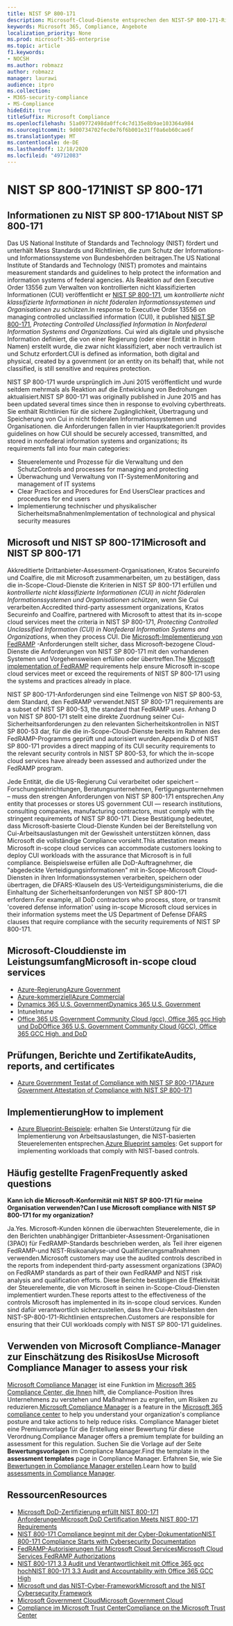 ```yaml
---
title: NIST SP 800-171
description: Microsoft-Cloud-Dienste entsprechen den NIST-SP 800-171-Richtlinien, um kontrollierte nicht klassifizierte Informationen (CUI) in nicht föderalen Informationssystemen zu schützen.
keywords: Microsoft 365, Compliance, Angebote
localization_priority: None
ms.prod: microsoft-365-enterprise
ms.topic: article
f1.keywords:
- NOCSH
ms.author: robmazz
author: robmazz
manager: laurawi
audience: itpro
ms.collection:
- M365-security-compliance
- MS-Compliance
hideEdit: true
titleSuffix: Microsoft Compliance
ms.openlocfilehash: 51a09772498da0ffc4c7d135e8b9ae103364a984
ms.sourcegitcommit: 9d00734702fec0e76f6b001e31ff0a6eb60cae6f
ms.translationtype: MT
ms.contentlocale: de-DE
ms.lasthandoff: 12/18/2020
ms.locfileid: "49712083"
---
```

# <a name="nist-sp-800-171"></a><span data-ttu-id="273b4-104">NIST SP 800-171</span><span class="sxs-lookup"><span data-stu-id="273b4-104">NIST SP 800-171</span></span>

## <a name="about-nist-sp-800-171"></a><span data-ttu-id="273b4-105">Informationen zu NIST SP 800-171</span><span class="sxs-lookup"><span data-stu-id="273b4-105">About NIST SP 800-171</span></span>

<span data-ttu-id="273b4-106">Das US National Institute of Standards and Technology (NIST) fördert und unterhält Mess Standards und Richtlinien, die zum Schutz der Informations-und Informationssysteme von Bundesbehörden beitragen.</span><span class="sxs-lookup"><span data-stu-id="273b4-106">The US National Institute of Standards and Technology (NIST) promotes and maintains measurement standards and guidelines to help protect the information and information systems of federal agencies.</span></span> <span data-ttu-id="273b4-107">Als Reaktion auf den Executive Order 13556 zum Verwalten von kontrollierten nicht klassifizierten Informationen (CUI) veröffentlicht er [NIST SP 800-171](https://csrc.nist.gov/publications/detail/sp/800-171/rev-1/final), um *kontrollierte nicht klassifizierte Informationen in nicht föderalen Informationssystemen und Organisationen zu schützen*.</span><span class="sxs-lookup"><span data-stu-id="273b4-107">In response to Executive Order 13556 on managing controlled unclassified information (CUI), it published [NIST SP 800-171](https://csrc.nist.gov/publications/detail/sp/800-171/rev-1/final), *Protecting Controlled Unclassified Information In Nonfederal Information Systems and Organizations*.</span></span> <span data-ttu-id="273b4-108">Cui wird als digitale und physische Information definiert, die von einer Regierung (oder einer Entität in Ihrem Namen) erstellt wurde, die zwar nicht klassifiziert, aber noch vertraulich ist und Schutz erfordert.</span><span class="sxs-lookup"><span data-stu-id="273b4-108">CUI is defined as information, both digital and physical, created by a government (or an entity on its behalf) that, while not classified, is still sensitive and requires protection.</span></span>

<span data-ttu-id="273b4-109">NIST SP 800-171 wurde ursprünglich im Juni 2015 veröffentlicht und wurde seitdem mehrmals als Reaktion auf die Entwicklung von Bedrohungen aktualisiert.</span><span class="sxs-lookup"><span data-stu-id="273b4-109">NIST SP 800-171 was originally published in June 2015 and has been updated several times since then in response to evolving cyberthreats.</span></span> <span data-ttu-id="273b4-110">Sie enthält Richtlinien für die sichere Zugänglichkeit, Übertragung und Speicherung von Cui in nicht föderalen Informationssystemen und Organisationen. die Anforderungen fallen in vier Hauptkategorien:</span><span class="sxs-lookup"><span data-stu-id="273b4-110">It provides guidelines on how CUI should be securely accessed, transmitted, and stored in nonfederal information systems and organizations; its requirements fall into four main categories:</span></span>

- <span data-ttu-id="273b4-111">Steuerelemente und Prozesse für die Verwaltung und den Schutz</span><span class="sxs-lookup"><span data-stu-id="273b4-111">Controls and processes for managing and protecting</span></span>
- <span data-ttu-id="273b4-112">Überwachung und Verwaltung von IT-Systemen</span><span class="sxs-lookup"><span data-stu-id="273b4-112">Monitoring and management of IT systems</span></span>
- <span data-ttu-id="273b4-113">Clear Practices and Procedures for End Users</span><span class="sxs-lookup"><span data-stu-id="273b4-113">Clear practices and procedures for end users</span></span>
- <span data-ttu-id="273b4-114">Implementierung technischer und physikalischer Sicherheitsmaßnahmen</span><span class="sxs-lookup"><span data-stu-id="273b4-114">Implementation of technological and physical security measures</span></span>

## <a name="microsoft-and-nist-sp-800-171"></a><span data-ttu-id="273b4-115">Microsoft und NIST SP 800-171</span><span class="sxs-lookup"><span data-stu-id="273b4-115">Microsoft and NIST SP 800-171</span></span>

<span data-ttu-id="273b4-116">Akkreditierte Drittanbieter-Assessment-Organisationen, Kratos Secureinfo und Coalfire, die mit Microsoft zusammenarbeiten, um zu bestätigen, dass die in-Scope-Cloud-Dienste die Kriterien in NIST SP 800-171 erfüllen und *kontrollierte nicht klassifizierte Informationen (CUI) in nicht föderalen Informationssystemen und Organisationen schützen*, wenn Sie Cui verarbeiten.</span><span class="sxs-lookup"><span data-stu-id="273b4-116">Accredited third-party assessment organizations, Kratos Secureinfo and Coalfire, partnered with Microsoft to attest that its in-scope cloud services meet the criteria in NIST SP 800-171, *Protecting Controlled Unclassified Information (CUI) in Nonfederal Information Systems and Organizations*, when they process CUI.</span></span> <span data-ttu-id="273b4-117">Die [Microsoft-Implementierung von FedRAMP](offering-fedramp.md) -Anforderungen stellt sicher, dass Microsoft-bezogene Cloud-Dienste die Anforderungen von NIST SP 800-171 mit den vorhandenen Systemen und Vorgehensweisen erfüllen oder übertreffen.</span><span class="sxs-lookup"><span data-stu-id="273b4-117">The [Microsoft implementation of FedRAMP](offering-fedramp.md) requirements help ensure Microsoft in-scope cloud services meet or exceed the requirements of NIST SP 800-171 using the systems and practices already in place.</span></span>

<span data-ttu-id="273b4-118">NIST SP 800-171-Anforderungen sind eine Teilmenge von NIST SP 800-53, dem Standard, den FedRAMP verwendet.</span><span class="sxs-lookup"><span data-stu-id="273b4-118">NIST SP 800-171 requirements are a subset of NIST SP 800-53, the standard that FedRAMP uses.</span></span> <span data-ttu-id="273b4-119">Anhang D von NIST SP 800-171 stellt eine direkte Zuordnung seiner Cui-Sicherheitsanforderungen zu den relevanten Sicherheitskontrollen in NIST SP 800-53 dar, für die die in-Scope-Cloud-Dienste bereits im Rahmen des FedRAMP-Programms geprüft und autorisiert wurden.</span><span class="sxs-lookup"><span data-stu-id="273b4-119">Appendix D of NIST SP 800-171 provides a direct mapping of its CUI security requirements to the relevant security controls in NIST SP 800-53, for which the in-scope cloud services have already been assessed and authorized under the FedRAMP program.</span></span>

<span data-ttu-id="273b4-120">Jede Entität, die die US-Regierung Cui verarbeitet oder speichert – Forschungseinrichtungen, Beratungsunternehmen, Fertigungsunternehmen – muss den strengen Anforderungen von NIST SP 800-171 entsprechen.</span><span class="sxs-lookup"><span data-stu-id="273b4-120">Any entity that processes or stores US government CUI — research institutions, consulting companies, manufacturing contractors, must comply with the stringent requirements of NIST SP 800-171.</span></span> <span data-ttu-id="273b4-121">Diese Bestätigung bedeutet, dass Microsoft-basierte Cloud-Dienste Kunden bei der Bereitstellung von Cui-Arbeitsauslastungen mit der Gewissheit unterstützen können, dass Microsoft die vollständige Compliance vorsieht.</span><span class="sxs-lookup"><span data-stu-id="273b4-121">This attestation means Microsoft in-scope cloud services can accommodate customers looking to deploy CUI workloads with the assurance that Microsoft is in full compliance.</span></span> <span data-ttu-id="273b4-122">Beispielsweise erfüllen alle DoD-Auftragnehmer, die "abgedeckte Verteidigungsinformationen" mit in-Scope-Microsoft Cloud-Diensten in ihren Informationssystemen verarbeiten, speichern oder übertragen, die DFARS-Klauseln des US-Verteidigungsministeriums, die die Einhaltung der Sicherheitsanforderungen von NIST SP 800-171 erfordern.</span><span class="sxs-lookup"><span data-stu-id="273b4-122">For example, all DoD contractors who process, store, or transmit 'covered defense information' using in-scope Microsoft cloud services in their information systems meet the US Department of Defense DFARS clauses that require compliance with the security requirements of NIST SP 800-171.</span></span>

## <a name="microsoft-in-scope-cloud-services"></a><span data-ttu-id="273b4-123">Microsoft-Clouddienste im Leistungsumfang</span><span class="sxs-lookup"><span data-stu-id="273b4-123">Microsoft in-scope cloud services</span></span>

- [<span data-ttu-id="273b4-124">Azure-Regierung</span><span class="sxs-lookup"><span data-stu-id="273b4-124">Azure Government</span></span>](https://aka.ms/AzureCompliance)
- [<span data-ttu-id="273b4-125">Azure-kommerziell</span><span class="sxs-lookup"><span data-stu-id="273b4-125">Azure Commercial</span></span>](https://azure.microsoft.com/resources/microsoft-azure-compliance-offerings/)
- [<span data-ttu-id="273b4-126">Dynamics 365 U.S. Government</span><span class="sxs-lookup"><span data-stu-id="273b4-126">Dynamics 365 U.S. Government</span></span>](https://aka.ms/d365-compliance-list)
- <span data-ttu-id="273b4-127">Intune</span><span class="sxs-lookup"><span data-stu-id="273b4-127">Intune</span></span>
- [<span data-ttu-id="273b4-128">Office 365 US Government Community Cloud (gcc), Office 365 gcc High und DoD</span><span class="sxs-lookup"><span data-stu-id="273b4-128">Office 365 U.S. Government Community Cloud (GCC), Office 365 GCC High, and DoD</span></span>](https://aka.ms/o365-compliance-framework)

## <a name="audits-reports-and-certificates"></a><span data-ttu-id="273b4-129">Prüfungen, Berichte und Zertifikate</span><span class="sxs-lookup"><span data-stu-id="273b4-129">Audits, reports, and certificates</span></span>

- [<span data-ttu-id="273b4-130">Azure Government Testat of Compliance with NIST SP 800-171</span><span class="sxs-lookup"><span data-stu-id="273b4-130">Azure Government Attestation of Compliance with NIST SP 800-171</span></span>](https://aka.ms/Azure-NIST-800-171)

## <a name="how-to-implement"></a><span data-ttu-id="273b4-131">Implementierung</span><span class="sxs-lookup"><span data-stu-id="273b4-131">How to implement</span></span>

- <span data-ttu-id="273b4-132">[Azure Blueprint-Beispiele](https://docs.microsoft.com/azure/governance/blueprints/samples/): erhalten Sie Unterstützung für die Implementierung von Arbeitsauslastungen, die NIST-basierten Steuerelementen entsprechen.</span><span class="sxs-lookup"><span data-stu-id="273b4-132">[Azure Blueprint samples](https://docs.microsoft.com/azure/governance/blueprints/samples/): Get support for implementing workloads that comply with NIST-based controls.</span></span>

## <a name="frequently-asked-questions"></a><span data-ttu-id="273b4-133">Häufig gestellte Fragen</span><span class="sxs-lookup"><span data-stu-id="273b4-133">Frequently asked questions</span></span>

<span data-ttu-id="273b4-134">**Kann ich die Microsoft-Konformität mit NIST SP 800-171 für meine Organisation verwenden?**</span><span class="sxs-lookup"><span data-stu-id="273b4-134">**Can I use Microsoft compliance with NIST SP 800-171 for my organization?**</span></span>

<span data-ttu-id="273b4-135">Ja.</span><span class="sxs-lookup"><span data-stu-id="273b4-135">Yes.</span></span> <span data-ttu-id="273b4-136">Microsoft-Kunden können die überwachten Steuerelemente, die in den Berichten unabhängiger Drittanbieter-Assessment-Organisationen (3PAO) für FedRAMP-Standards beschrieben werden, als Teil ihrer eigenen FedRAMP-und NIST-Risikoanalyse-und Qualifizierungsmaßnahmen verwenden.</span><span class="sxs-lookup"><span data-stu-id="273b4-136">Microsoft customers may use the audited controls described in the reports from independent third-party assessment organizations (3PAO) on FedRAMP standards as part of their own FedRAMP and NIST risk analysis and qualification efforts.</span></span> <span data-ttu-id="273b4-137">Diese Berichte bestätigen die Effektivität der Steuerelemente, die von Microsoft in seinen in-Scope-Cloud-Diensten implementiert wurden.</span><span class="sxs-lookup"><span data-stu-id="273b4-137">These reports attest to the effectiveness of the controls Microsoft has implemented in its in-scope cloud services.</span></span> <span data-ttu-id="273b4-138">Kunden sind dafür verantwortlich sicherzustellen, dass Ihre Cui-Arbeitslasten den NIST-SP-800-171-Richtlinien entsprechen.</span><span class="sxs-lookup"><span data-stu-id="273b4-138">Customers are responsible for ensuring that their CUI workloads comply with NIST SP 800-171 guidelines.</span></span>

## <a name="use-microsoft-compliance-manager-to-assess-your-risk"></a><span data-ttu-id="273b4-139">Verwenden von Microsoft Compliance-Manager zur Einschätzung des Risikos</span><span class="sxs-lookup"><span data-stu-id="273b4-139">Use Microsoft Compliance Manager to assess your risk</span></span>

<span data-ttu-id="273b4-140">[Microsoft Compliance Manager](https://docs.microsoft.com/microsoft-365/compliance/compliance-manager) ist eine Funktion im [Microsoft 365 Compliance Center, die Ihnen](https://docs.microsoft.com/microsoft-365/compliance/microsoft-365-compliance-center) hilft, die Compliance-Position Ihres Unternehmens zu verstehen und Maßnahmen zu ergreifen, um Risiken zu reduzieren.</span><span class="sxs-lookup"><span data-stu-id="273b4-140">[Microsoft Compliance Manager](https://docs.microsoft.com/microsoft-365/compliance/compliance-manager) is a feature in the [Microsoft 365 compliance center](https://docs.microsoft.com/microsoft-365/compliance/microsoft-365-compliance-center) to help you understand your organization's compliance posture and take actions to help reduce risks.</span></span> <span data-ttu-id="273b4-141">Compliance Manager bietet eine Premiumvorlage für die Erstellung einer Bewertung für diese Verordnung.</span><span class="sxs-lookup"><span data-stu-id="273b4-141">Compliance Manager offers a premium template for building an assessment for this regulation.</span></span> <span data-ttu-id="273b4-142">Suchen Sie die Vorlage auf der Seite **Bewertungsvorlagen** im Compliance Manager.</span><span class="sxs-lookup"><span data-stu-id="273b4-142">Find the template in the **assessment templates** page in Compliance Manager.</span></span> <span data-ttu-id="273b4-143">Erfahren Sie, wie Sie [Bewertungen in Compliance Manager erstellen](https://docs.microsoft.com/microsoft-365/compliance/compliance-manager-assessments).</span><span class="sxs-lookup"><span data-stu-id="273b4-143">Learn how to [build assessments in Compliance Manager](https://docs.microsoft.com/microsoft-365/compliance/compliance-manager-assessments).</span></span>

## <a name="resources"></a><span data-ttu-id="273b4-144">Ressourcen</span><span class="sxs-lookup"><span data-stu-id="273b4-144">Resources</span></span>

- [<span data-ttu-id="273b4-145">Microsoft DoD-Zertifizierung erfüllt NIST 800-171 Anforderungen</span><span class="sxs-lookup"><span data-stu-id="273b4-145">Microsoft DoD Certification Meets NIST 800-171 Requirements</span></span>](offering-DoD-DISA-L2-L4-L5.md)
- [<span data-ttu-id="273b4-146">NIST 800-171 Compliance beginnt mit der Cyber-Dokumentation</span><span class="sxs-lookup"><span data-stu-id="273b4-146">NIST 800-171 Compliance Starts with Cybersecurity Documentation</span></span>](https://www.nist800171.com/)
- [<span data-ttu-id="273b4-147">FedRAMP-Autorisierungen für Microsoft Cloud Services</span><span class="sxs-lookup"><span data-stu-id="273b4-147">Microsoft Cloud Services FedRAMP Authorizations</span></span>](https://marketplace.fedramp.gov/index.html?status=Compliant&sort=productName#/products)
- [<span data-ttu-id="273b4-148">NIST 800-171 3,3 Audit und Verantwortlichkeit mit Office 365 gcc hoch</span><span class="sxs-lookup"><span data-stu-id="273b4-148">NIST 800-171 3.3 Audit and Accountability with Office 365 GCC High</span></span>](https://info.summit7systems.com/blog/nist-3.3-audit-and-accountability-with-office-365)
- [<span data-ttu-id="273b4-149">Microsoft und das NIST-Cyber-Framework</span><span class="sxs-lookup"><span data-stu-id="273b4-149">Microsoft and the NIST Cybersecurity Framework</span></span>](offering-nist-csf.md)
- [<span data-ttu-id="273b4-150">Microsoft Government Cloud</span><span class="sxs-lookup"><span data-stu-id="273b4-150">Microsoft Government Cloud</span></span>](https://www.microsoft.com/enterprise/government)
- [<span data-ttu-id="273b4-151">Compliance im Microsoft Trust Center</span><span class="sxs-lookup"><span data-stu-id="273b4-151">Compliance on the Microsoft Trust Center</span></span>](https://www.microsoft.com/trust-center/compliance/compliance-overview)

